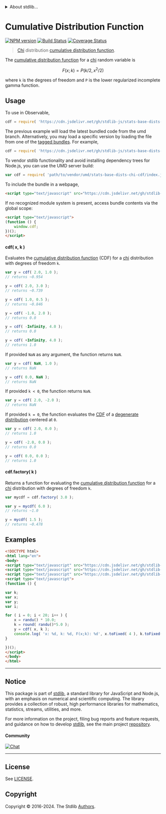 <!--

@license Apache-2.0

Copyright (c) 2018 The Stdlib Authors.

Licensed under the Apache License, Version 2.0 (the "License");
you may not use this file except in compliance with the License.
You may obtain a copy of the License at

   http://www.apache.org/licenses/LICENSE-2.0

Unless required by applicable law or agreed to in writing, software
distributed under the License is distributed on an "AS IS" BASIS,
WITHOUT WARRANTIES OR CONDITIONS OF ANY KIND, either express or implied.
See the License for the specific language governing permissions and
limitations under the License.

-->


<details>
  <summary>
    About stdlib...
  </summary>
  <p>We believe in a future in which the web is a preferred environment for numerical computation. To help realize this future, we've built stdlib. stdlib is a standard library, with an emphasis on numerical and scientific computation, written in JavaScript (and C) for execution in browsers and in Node.js.</p>
  <p>The library is fully decomposable, being architected in such a way that you can swap out and mix and match APIs and functionality to cater to your exact preferences and use cases.</p>
  <p>When you use stdlib, you can be absolutely certain that you are using the most thorough, rigorous, well-written, studied, documented, tested, measured, and high-quality code out there.</p>
  <p>To join us in bringing numerical computing to the web, get started by checking us out on <a href="https://github.com/stdlib-js/stdlib">GitHub</a>, and please consider <a href="https://opencollective.com/stdlib">financially supporting stdlib</a>. We greatly appreciate your continued support!</p>
</details>

# Cumulative Distribution Function

[![NPM version][npm-image]][npm-url] [![Build Status][test-image]][test-url] [![Coverage Status][coverage-image]][coverage-url] <!-- [![dependencies][dependencies-image]][dependencies-url] -->

> [Chi][chi-distribution] distribution [cumulative distribution function][cdf].

<section class="intro">

The [cumulative distribution function][cdf] for a [chi][chi-distribution] random variable is

<!-- <equation class="equation" label="eq:chi_chi_cdf" align="center" raw="F(x;\,k) = P\left(k/2,x^{2}/2\right)" alt="Cumulative distribution function for a chi distribution."> -->

```math
F(x;\,k) = P\left(k/2,x^{2}/2\right)
```

<!-- <div class="equation" align="center" data-raw-text="F(x;\,k) = P\left(k/2,x^{2}/2\right)" data-equation="eq:chi_chi_cdf">
    <img src="https://cdn.jsdelivr.net/gh/stdlib-js/stdlib@591cf9d5c3a0cd3c1ceec961e5c49d73a68374cb/lib/node_modules/@stdlib/stats/base/dists/chi/cdf/docs/img/equation_chi_chi_cdf.svg" alt="Cumulative distribution function for a chi distribution.">
    <br>
</div> -->

<!-- </equation> -->

where `k` is the degrees of freedom and `P` is the lower regularized incomplete gamma function.

</section>

<!-- /.intro -->



<section class="usage">

## Usage

To use in Observable,

```javascript
cdf = require( 'https://cdn.jsdelivr.net/gh/stdlib-js/stats-base-dists-chi-cdf@umd/browser.js' )
```
The previous example will load the latest bundled code from the umd branch. Alternatively, you may load a specific version by loading the file from one of the [tagged bundles](https://github.com/stdlib-js/stats-base-dists-chi-cdf/tags). For example,

```javascript
cdf = require( 'https://cdn.jsdelivr.net/gh/stdlib-js/stats-base-dists-chi-cdf@v0.2.1-umd/browser.js' )
```

To vendor stdlib functionality and avoid installing dependency trees for Node.js, you can use the UMD server build:

```javascript
var cdf = require( 'path/to/vendor/umd/stats-base-dists-chi-cdf/index.js' )
```

To include the bundle in a webpage,

```html
<script type="text/javascript" src="https://cdn.jsdelivr.net/gh/stdlib-js/stats-base-dists-chi-cdf@umd/browser.js"></script>
```

If no recognized module system is present, access bundle contents via the global scope:

```html
<script type="text/javascript">
(function () {
    window.cdf;
})();
</script>
```

#### cdf( x, k )

Evaluates the [cumulative distribution function][cdf] (CDF) for a [chi][chi-distribution] distribution with degrees of freedom `k`.

```javascript
var y = cdf( 2.0, 1.0 );
// returns ~0.954

y = cdf( 2.0, 3.0 );
// returns ~0.739

y = cdf( 1.0, 0.5 );
// returns ~0.846

y = cdf( -1.0, 2.0 );
// returns 0.0

y = cdf( -Infinity, 4.0 );
// returns 0.0

y = cdf( +Infinity, 4.0 );
// returns 1.0
```

If provided `NaN` as any argument, the function returns `NaN`.

```javascript
var y = cdf( NaN, 1.0 );
// returns NaN

y = cdf( 0.0, NaN );
// returns NaN
```

If provided `k < 0`, the function returns `NaN`.

```javascript
var y = cdf( 2.0, -2.0 );
// returns NaN
```

If provided `k = 0`, the function evaluates the [CDF][cdf] of a [degenerate distribution][degenerate-distribution] centered at `0`.

```javascript
var y = cdf( 2.0, 0.0 );
// returns 1.0

y = cdf( -2.0, 0.0 );
// returns 0.0

y = cdf( 0.0, 0.0 );
// returns 1.0
```

#### cdf.factory( k )

Returns a function for evaluating the [cumulative distribution function][cdf] for a [chi][chi-distribution] distribution with degrees of freedom `k`.

```javascript
var mycdf = cdf.factory( 3.0 );

var y = mycdf( 6.0 );
// returns ~1.0

y = mycdf( 1.5 );
// returns ~0.478
```

</section>

<!-- /.usage -->

<section class="examples">

## Examples

<!-- eslint no-undef: "error" -->

```html
<!DOCTYPE html>
<html lang="en">
<body>
<script type="text/javascript" src="https://cdn.jsdelivr.net/gh/stdlib-js/random-base-randu@umd/browser.js"></script>
<script type="text/javascript" src="https://cdn.jsdelivr.net/gh/stdlib-js/math-base-special-round@umd/browser.js"></script>
<script type="text/javascript" src="https://cdn.jsdelivr.net/gh/stdlib-js/stats-base-dists-chi-cdf@umd/browser.js"></script>
<script type="text/javascript">
(function () {

var k;
var x;
var y;
var i;

for ( i = 0; i < 20; i++ ) {
    x = randu() * 10.0;
    k = round( randu()*5.0 );
    y = cdf( x, k );
    console.log( 'x: %d, k: %d, F(x;k): %d', x.toFixed( 4 ), k.toFixed( 4 ), y.toFixed( 4 ) );
}

})();
</script>
</body>
</html>
```

</section>

<!-- /.examples -->

<!-- Section for related `stdlib` packages. Do not manually edit this section, as it is automatically populated. -->

<section class="related">

</section>

<!-- /.related -->

<!-- Section for all links. Make sure to keep an empty line after the `section` element and another before the `/section` close. -->


<section class="main-repo" >

* * *

## Notice

This package is part of [stdlib][stdlib], a standard library for JavaScript and Node.js, with an emphasis on numerical and scientific computing. The library provides a collection of robust, high performance libraries for mathematics, statistics, streams, utilities, and more.

For more information on the project, filing bug reports and feature requests, and guidance on how to develop [stdlib][stdlib], see the main project [repository][stdlib].

#### Community

[![Chat][chat-image]][chat-url]

---

## License

See [LICENSE][stdlib-license].


## Copyright

Copyright &copy; 2016-2024. The Stdlib [Authors][stdlib-authors].

</section>

<!-- /.stdlib -->

<!-- Section for all links. Make sure to keep an empty line after the `section` element and another before the `/section` close. -->

<section class="links">

[npm-image]: http://img.shields.io/npm/v/@stdlib/stats-base-dists-chi-cdf.svg
[npm-url]: https://npmjs.org/package/@stdlib/stats-base-dists-chi-cdf

[test-image]: https://github.com/stdlib-js/stats-base-dists-chi-cdf/actions/workflows/test.yml/badge.svg?branch=v0.2.1
[test-url]: https://github.com/stdlib-js/stats-base-dists-chi-cdf/actions/workflows/test.yml?query=branch:v0.2.1

[coverage-image]: https://img.shields.io/codecov/c/github/stdlib-js/stats-base-dists-chi-cdf/main.svg
[coverage-url]: https://codecov.io/github/stdlib-js/stats-base-dists-chi-cdf?branch=main

<!--

[dependencies-image]: https://img.shields.io/david/stdlib-js/stats-base-dists-chi-cdf.svg
[dependencies-url]: https://david-dm.org/stdlib-js/stats-base-dists-chi-cdf/main

-->

[chat-image]: https://img.shields.io/gitter/room/stdlib-js/stdlib.svg
[chat-url]: https://app.gitter.im/#/room/#stdlib-js_stdlib:gitter.im

[stdlib]: https://github.com/stdlib-js/stdlib

[stdlib-authors]: https://github.com/stdlib-js/stdlib/graphs/contributors

[umd]: https://github.com/umdjs/umd
[es-module]: https://developer.mozilla.org/en-US/docs/Web/JavaScript/Guide/Modules

[deno-url]: https://github.com/stdlib-js/stats-base-dists-chi-cdf/tree/deno
[deno-readme]: https://github.com/stdlib-js/stats-base-dists-chi-cdf/blob/deno/README.md
[umd-url]: https://github.com/stdlib-js/stats-base-dists-chi-cdf/tree/umd
[umd-readme]: https://github.com/stdlib-js/stats-base-dists-chi-cdf/blob/umd/README.md
[esm-url]: https://github.com/stdlib-js/stats-base-dists-chi-cdf/tree/esm
[esm-readme]: https://github.com/stdlib-js/stats-base-dists-chi-cdf/blob/esm/README.md
[branches-url]: https://github.com/stdlib-js/stats-base-dists-chi-cdf/blob/main/branches.md

[stdlib-license]: https://raw.githubusercontent.com/stdlib-js/stats-base-dists-chi-cdf/main/LICENSE

[cdf]: https://en.wikipedia.org/wiki/Cumulative_distribution_function

[chi-distribution]: https://en.wikipedia.org/wiki/Chi_distribution

[degenerate-distribution]: https://en.wikipedia.org/wiki/Degenerate_distribution

</section>

<!-- /.links -->
